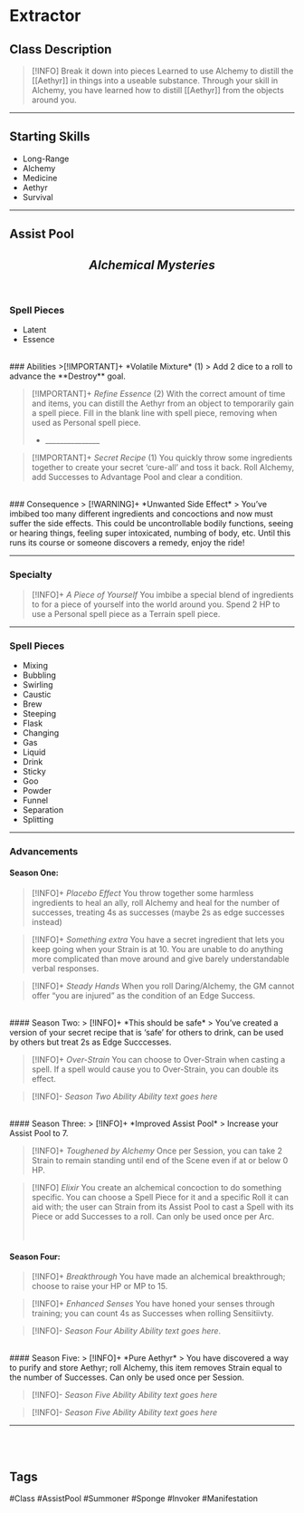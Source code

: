 # Extractor

## Class Description
> [!INFO] Break it down into pieces
> Learned to use Alchemy to distill the [[Aethyr]] in things into a useable substance.
> Through your skill in Alchemy, you have learned how to distill [[Aethyr]] from the objects around you.


***

## Starting Skills
- Long-Range
- Alchemy
- Medicine
- Aethyr
- Survival

***
## Assist Pool 
<h2><i><center>Alchemical Mysteries</i></h2></center>
<br>

### Spell Pieces
- Latent
- Essence
<br>
### Abilities
>[!IMPORTANT]+ *Volatile Mixture* (1) 
> Add 2 dice to a roll to advance the **Destroy** goal.

>[!IMPORTANT]+ *Refine Essence* (2) 
> With the correct amount of time and items, you can distill the Aethyr from an object to temporarily gain a spell piece. Fill in the blank line with spell piece, removing when used as Personal spell piece.
> - \_\_\_\_\_\_\_\_\_\_\_\_\_\_\_

 >[!IMPORTANT]+ *Secret Recipe* (1) 
 >You quickly throw some ingredients together to create your secret ‘cure-all’ and toss it back. Roll Alchemy, add Successes to Advantage Pool and clear a condition.
<br>
### Consequence
> [!WARNING]+  *Unwanted Side Effect*
> You’ve imbibed too many different ingredients and concoctions and now must suffer the side effects. This could be uncontrollable bodily functions, seeing or hearing things, feeling super intoxicated, numbing of body, etc. Until this runs its course or someone discovers a remedy, enjoy the ride!

***
### Specialty
> [!INFO]+ *A Piece of Yourself* 
> You imbibe a special blend of ingredients to for a piece of yourself into the world around you. Spend 2 HP to use a Personal spell piece as a Terrain spell piece.

***
### Spell Pieces
- Mixing
- Bubbling
- Swirling
- Caustic
- Brew
- Steeping
- Flask
- Changing
- Gas
- Liquid
- Drink 
- Sticky
- Goo
- Powder
- Funnel
- Separation
- Splitting

---
### Advancements

#### Season One:
> [!INFO]+ *Placebo Effect* 
> You throw together some harmless ingredients to heal an ally, roll Alchemy and heal for the number of successes, treating 4s as successes (maybe 2s as edge successes instead)

> [!INFO]+ *Something extra* 
> You have a secret ingredient that lets you keep going when your Strain is at 10. You are unable to do anything more complicated than move around and give barely understandable verbal responses.

> [!INFO]+ *Steady Hands* 
> When you roll Daring/Alchemy, the GM cannot offer “you are injured” as the condition of an Edge Success.
<br>
#### Season Two:
> [!INFO]+ *This should be safe* 
> You’ve created a version of your secret recipe that is ‘safe’ for others to drink, can be used by others but treat 2s as Edge Succcesses.

>[!INFO]+ *Over-Strain* 
> You can choose to Over-Strain when casting a spell. If a spell would cause you to Over-Strain, you can double its effect.

> [!INFO]- *Season Two Ability* 
> *Ability text goes here*

<br>
#### Season Three:
> [!INFO]+ *Improved Assist Pool* 
> Increase your Assist Pool to 7.

> [!INFO]+ *Toughened by Alchemy* 
> Once per Session, you can take 2 Strain to remain standing until end of the Scene even if at or below 0 HP.

> [!INFO] *Elixir* 
> You create an alchemical concoction to do something specific. You can choose a Spell Piece for it and a specific Roll it can aid with; the user can Strain from its Assist Pool to cast a Spell with its Piece or add Successes to a roll. Can only be used once per Arc.   
<br><br>
#### Season Four:
> [!INFO]+ *Breakthrough* 
> You have made an alchemical breakthrough; choose to raise your HP or MP to 15.

> [!INFO]+ *Enhanced Senses* 
> You have honed your senses through training; you can count 4s as Successes when rolling Sensitiivty.

> [!INFO]- *Season Four Ability* 
> *Ability text goes here*.
<br>
#### Season Five:
> [!INFO]+ *Pure Aethyr* 
> You have discovered a way to purify and store Aethyr; roll Alchemy, this item removes Strain equal to the number of Successes. Can only be used once per Session.

> [!INFO]- *Season Five Ability* 
> *Ability text goes here*

> [!INFO]- *Season Five Ability* 
> *Ability text goes here*

--- 
<br>

<br>

## Tags
#Class #AssistPool #Summoner #Sponge #Invoker #Manifestation
